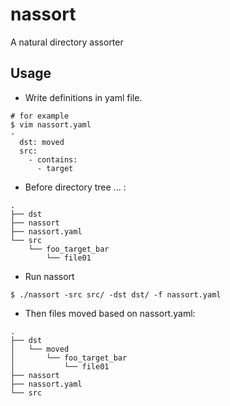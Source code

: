 # nassort

A natural directory assorter

## Usage

* Write definitions in yaml file.

```
# for example
$ vim nassort.yaml
-
  dst: moved
  src:
    - contains:
      - target
```

* Before directory tree ... :

```
.
├── dst
├── nassort
├── nassort.yaml
└── src
    └── foo_target_bar
        └── file01
```

* Run nassort

```
$ ./nassort -src src/ -dst dst/ -f nassort.yaml
```

* Then files moved based on nassort.yaml:

```
.
├── dst
│   └── moved
│       └── foo_target_bar
│           └── file01
├── nassort
├── nassort.yaml
└── src
```
